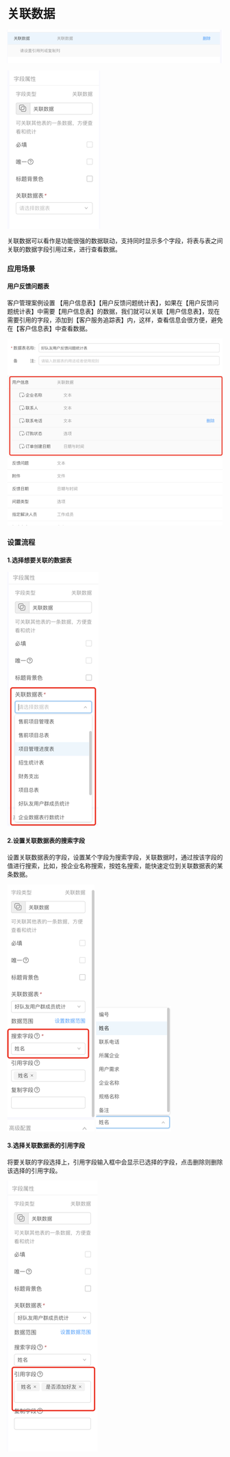# 关联数据

![](/assets/import112.png)

![](/assets/import235.png)

关联数据可以看作是功能很强的数据联动，支持同时显示多个字段，将表与表之间关联的数据字段引用过来，进行查看数据。

### 应用场景

#### 用户反馈问题表

客户管理案例设置 【用户信息表】【用户反馈问题统计表】，如果在【用户反馈问题统计表】中需要【用户信息表】的数据，我们就可以关联【用户信息表】，现在需要引用的字段，添加到【客户服务追踪表】内，这样，查看信息会很方便，避免在【客户信息表】中查看数据。

![](/assets/import124124.png)

### 设置流程

#### 1.选择想要关联的数据表

![](/assets/import1245.png)

#### 2.设置关联数据表的搜索字段

设置关联数据表的字段，设置某个字段为搜索字段，关联数据时，通过按该字段的值进行搜索，比如，按企业名称搜索，按姓名搜索，能快速定位到关联数据表的某条数据。

![](/assets/import36136.png) ![](/assets/import31616.png)



#### 3.选择关联数据表的引用字段

将要关联的字段选择上，引用字段输入框中会显示已选择的字段，点击删除则删除该选择的引用字段。

![](/assets/import361366.png)





